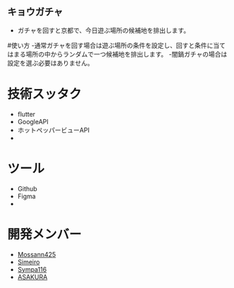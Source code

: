 ## キョウガチャ
- ガチャを回すと京都で、今日遊ぶ場所の候補地を排出します。

#使い方
-通常ガチャを回す場合は遊ぶ場所の条件を設定し、回すと条件に当てはまる場所の中からランダムで一つ候補地を排出します。
-闇鍋ガチャの場合は設定を選ぶ必要はありません。

# 技術スッタク
- flutter
- GoogleAPI
- ホットペッパービューAPI
- 
# ツール
- Github
- Figma
- 
# 開発メンバー
- [Mossann425](https://github.com/Mossann425)
- [Simeiro](https://github.com/simeiro)
- [Sympa116](https://github.com/Sympa116)
- [ASAKURA](https://github.com/CrazyHuman00)
